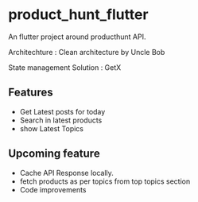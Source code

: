 # product_hunt_flutter

An flutter project around producthunt API.

Architechture : 
Clean architecture by Uncle Bob 

State management Solution : GetX

## Features

-  Get Latest posts for today
-  Search in latest products
-  show Latest Topics

## Upcoming feature 

-  Cache API Response locally.
-  fetch products as per topics from top topics section
-  Code improvements




